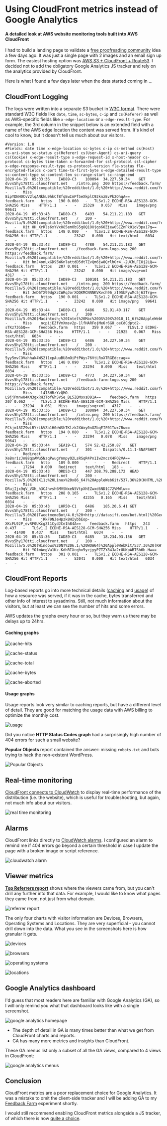 # Using CloudFront metrics instead of Google Analytics
#### A detailed look at AWS website monitoring tools built into AWS CloudFront

I had to build a landing page to validate a [free proofreading community](https://feedback.farm) idea a few days ago. It was just a single page with 2 images and an email sign up form. The easiest hosting option was [AWS S3 + CloudFront + Route53](https://dev.to/jillesvangurp/using-cloudfront-s3-and-route-53-for-hosting-395o). I decided not to add the obligatory Google Analytics JS tracker and rely on the analytics provided by CloudFront. 

Here is what I found a few days later when the data started coming in ...

## CloudFront Logging

The logs were written into a separate S3 bucket in [W3C format](https://www.w3.org/TR/WD-logfile.html). There were standard W3C fields like `date`, `time`, `sc-bytes`, `c-ip` and `cs(Referer)` as well as AWS-specific fields like `x-edge-location` or `x-edge-result-type`. For example, the 3rd column in the snippet below is an extended field with a name of the AWS edge location the content was served from. It's kind of cool to know, but it doesn't tell us much about our visitors.

```
#Version: 1.0
#Fields: date time x-edge-location sc-bytes c-ip cs-method cs(Host) cs-uri-stem sc-status cs(Referer) cs(User-Agent) cs-uri-query cs(Cookie) x-edge-result-type x-edge-request-id x-host-header cs-protocol cs-bytes time-taken x-forwarded-for ssl-protocol ssl-cipher x-edge-response-result-type cs-protocol-version fle-status fle-encrypted-fields c-port time-to-first-byte x-edge-detailed-result-type sc-content-type sc-content-len sc-range-start sc-range-end
2020-04-19	05:33:36	IAD89-C3	100094	34.227.59.34	GET	dvvs5hy178tti.cloudfront.net	/intro.png	200	https://feedback.farm/	Mozilla/5.0%20(compatible;%20redditbot/1.0;%20+http://www.reddit.com/feedback)	-	-	Miss	8ipYDNH0CvV2lqANkkL9hkCf8fqEwImPf5eXkplC92knzEvPk2OhqA==	feedback.farm	https	190	0.060	-	TLSv1.2	ECDHE-RSA-AES128-GCM-SHA256	Miss	HTTP/1.1	-	-	25329	0.057	Miss	image/png	99641	-	-
2020-04-19	05:33:43	IAD89-C3	6493	54.211.21.183	GET	dvvs5hy178tti.cloudfront.net	/	200	-	Mozilla/5.0%20(compatible;%20redditbot/1.0;%20+http://www.reddit.com/feedback)	-	-	Hit	OH_XrRls6xYVxO85em0bS5g8Q1OUjgo6OZjew0SEZnPk01oV3pa17g==	feedback.farm	https	148	0.000	-	TLSv1.2	ECDHE-RSA-AES128-GCM-SHA256	Hit	HTTP/1.1	-	-	23242	0.000	Hit	text/html	6034	-	-
2020-04-19	05:33:43	IAD89-C3	4780	54.211.21.183	GET	dvvs5hy178tti.cloudfront.net	/feedback-farm-logo.svg	200	https://feedback.farm/	Mozilla/5.0%20(compatible;%20redditbot/1.0;%20+http://www.reddit.com/feedback)	-	-	Hit	hnJ4onLxGD95WKnlattdD5dtTZvQm6jw8QrlhOr4_-2UChLFIOj2LQ==	feedback.farm	https	207	0.001	-	TLSv1.2	ECDHE-RSA-AES128-GCM-SHA256	Hit	HTTP/1.1	-	-	23242	0.000	Hit	image/svg+xml	4317	-	-
2020-04-19	05:33:43	IAD89-C3	100101	54.211.21.183	GET	dvvs5hy178tti.cloudfront.net	/intro.png	200	https://feedback.farm/	Mozilla/5.0%20(compatible;%20redditbot/1.0;%20+http://www.reddit.com/feedback)	-	-	Hit	JeD6TX99dgXzCWRqJorXQQKMCNNNKVKvch96_zI9SbPywMc5j63Trg==	feedback.farm	https	190	0.001	-	TLSv1.2	ECDHE-RSA-AES128-GCM-SHA256	Hit	HTTP/1.1	-	-	23242	0.000	Hit	image/png	99641	-	-
2020-04-19	05:33:44	IAD89-C1	6486	52.91.40.117	GET	dvvs5hy178tti.cloudfront.net	/	200	-	Mozilla/5.0%20(Macintosh;%20Intel%20Mac%20OS%20X%2010_11_6)%20AppleWebKit/537.36%20(KHTML,%20like%20Gecko)%20Chrome/55.0.2883.95%20Safari/537.36Mozilla/5.0%20(Macintosh;%20Intel%20Mac%20OS%20X%2010_11_6)%20AppleWebKit/602.1.50%20(KHTML,%20like%20Gecko)%20Version/10.0%20Safari/602.1.50	-	-	Miss	ncpijEZfVmXmsv2p-1lfHARFojMe6r6GO_oeCdCdptd2-sTKz73GbQ==	feedback.farm	https	359	0.067	-	TLSv1.2	ECDHE-RSA-AES128-GCM-SHA256	Miss	HTTP/1.1	-	-	21925	0.067	Miss	text/html	6034	-	-
2020-04-19	05:33:36	IAD89-C3	6486	34.227.59.34	GET	dvvs5hy178tti.cloudfront.net	/	200	-	Mozilla/5.0%20(compatible;%20redditbot/1.0;%20+http://www.reddit.com/feedback)	-	-	Miss	5yy5mvCOVahhak4WS211xpAuuBU8mOiPtPWys76VtLRoXTRGEdccag==	feedback.farm	https	148	0.090	-	TLSv1.2	ECDHE-RSA-AES128-GCM-SHA256	Miss	HTTP/1.1	-	-	23294	0.090	Miss	text/html	6034	-	-
2020-04-19	05:33:36	IAD89-C3	4773	34.227.59.34	GET	dvvs5hy178tti.cloudfront.net	/feedback-farm-logo.svg	200	https://feedback.farm/	Mozilla/5.0%20(compatible;%20redditbot/1.0;%20+http://www.reddit.com/feedback)	-	-	Miss	l4I3HRzYzQMO-L9jjPmnwU4KN3gxRH3TofGhSVSe_BL5ZQMsxsD91A==	feedback.farm	https	207	0.062	-	TLSv1.2	ECDHE-RSA-AES128-GCM-SHA256	Miss	HTTP/1.1	-	-	23294	0.061	Miss	image/svg+xml	4317	-	-
2020-04-19	05:33:36	IAD89-C3	100094	34.227.59.34	GET	dvvs5hy178tti.cloudfront.net	/intro.png	200	https://feedback.farm/	Mozilla/5.0%20(compatible;%20redditbot/1.0;%20+http://www.reddit.com/feedback)	-	-	Miss	FCkjm18IZ9wLRYrLkVZa1H0eWShTKlzk2XWxy0nOZbqEIF01Twx7Bw==	feedback.farm	https	194	0.080	-	TLSv1.2	ECDHE-RSA-AES128-GCM-SHA256	Miss	HTTP/1.1	-	-	23294	0.078	Miss	image/png	99641	-	-
2020-04-19	05:33:44	SEA19-C1	574	52.42.250.87	GET	dvvs5hy178tti.cloudfront.net	/	301	-	Dispatch/0.11.1-SNAPSHOT	-	-	Redirect	XeBnr1zJn88qxAWu5NzqPwugYnmpyO2LsRSqR4Pn1Iw2mczK4FO2VA==	feedback.farm	http	109	0.000	-	-	-	Redirect	HTTP/1.1	-	-	17264	0.000	Redirect	text/html	183	-	-
2020-04-19	05:33:43	ORD53-C3	447	208.79.208.172	HEAD	dvvs5hy178tti.cloudfront.net	/	200	-	Mozilla/5.0%20(X11;%20Linux%20x86_64)%20AppleWebKit/537.36%20(KHTML,%20like%20Gecko)%20Ubuntu%20Chromium/72.0.3626.121%20Chrome/72.0.3626.121%20Safari/537.36	-	-	Miss	DRujIjx9qV_VXh_h3CJhvsh6MVSNxeN5VtpXhEZwxd6ND1C72VMWlw==	feedback.farm	https	208	0.165	-	TLSv1.2	ECDHE-RSA-AES128-GCM-SHA256	Miss	HTTP/1.1	-	-	42355	0.165	Miss	text/html	6034	-	-
2020-04-19	05:33:43	LHR50-C1	6486	185.20.6.41	GET	dvvs5hy178tti.cloudfront.net	/	200	-	Mozilla/5.0%20(TweetmemeBot/4.0;%20+http://datasift.com/bot.html)%20Gecko/20100101%20Firefox/31.0	-	-	Miss	jRkF9NJeHpzk8HIybbEop-XKcFL92P_evRF0UKcgZl1CydJCe1h84A==	feedback.farm	https	243	0.437	-	TLSv1.2	ECDHE-RSA-AES128-GCM-SHA256	Miss	HTTP/1.1	-	-	41400	0.437	Miss	text/html	6034	-	-
2020-04-19	05:33:36	IAD89-C3	6485	18.234.93.156	GET	dvvs5hy178tti.cloudfront.net	/	200	-	Mozilla/5.0%20(Windows%20NT%206.1;%20WOW64)%20AppleWebKit/537.36%20(KHTML,%20like%20Gecko)%20Chrome/45.0.2454.85%20Safari/537.36	-	-	Hit	YOfmAegVa1Kz-KdhRIXcqhx5yzjyyPZTZY84Ja2rUUKpABTSh6b-Hw==	feedback.farm	https	301	0.001	-	TLSv1.2	ECDHE-RSA-AES128-GCM-SHA256	Hit	HTTP/1.1	-	-	52041	0.000	Hit	text/html	6034	-	-
```

## CloudFront Reports

Log-based reports go into more technical details ([caching](https://docs.aws.amazon.com/AmazonCloudFront/latest/DeveloperGuide/cache-statistics.html) and [usage](https://docs.aws.amazon.com/AmazonCloudFront/latest/DeveloperGuide/usage-charts.html)) of how a resource was served, if it was in the cache, bytes transferred and other info of interest to sysadmins. Still, not much information about the visitors, but at least we can see the number of hits and some errors.

AWS updates the graphs every hour or so, but they warn us there may be delays up to 24hrs.

#### Caching graphs

![cache-hits](cache-hits.png)

![cache-status](cache-status.png)

![cache-total](cache-total.png)

![cache-bytes](cache-bytes.png)

![cache-aborted](cache-aborted.png)

#### Usage graphs

Usage reports look very similar to caching reports, but have a different level of detail. They are good for matching the usage data with AWS billing to optimize the monthly cost.

![usage](usage.png)

Did you notice **HTTP Status Codes graph** had a surprisingly high number of 404 errors for such a small website?

**Popular Objects** report contained the answer: missing `robots.txt` and bots trying to hack the non-existent WordPress.

![Popular Objects](popular-objects.png)

## Real-time monitoring

[CloudFront connects to CloudWatch](https://docs.aws.amazon.com/AmazonCloudFront/latest/DeveloperGuide/monitoring-using-cloudwatch.html) to display real-time performance of the distribution (i.e. the website), which is useful for troubleshooting, but again, not much info about our visitors.

![real time monitoring](real-time-monitoring.png)

## Alarms

CloudFront links directly to [CloudWatch alarms](https://docs.aws.amazon.com/AmazonCloudWatch/latest/monitoring/AlarmThatSendsEmail.html). I configured an alarm to remind me if 404 errors go beyond a certain threshold in case I update the page with a broken image or script reference.

![cloudwatch alarm](alarm.png)

## Viewer metrics

[**Top Referrers report**](https://docs.aws.amazon.com/AmazonCloudFront/latest/DeveloperGuide/top-referrers-report.html) shows where the viewers came from, but you can't drill any further into that data. For example, I would like to know what pages they came from, not just from what domain.

![referrer report](referrer.png)

The only four charts with visitor information are Devices, Browsers, Operating Systems and Locations. They are very superficial - you cannot drill down into the data. What you see in the screenshots here is how granular it gets.

![devices](devices.png)

![browsers](browsers.png)

![operating systems](os.png)

![locations](location.png)


## Google Analytics dashboard

I'd guess that most readers here are familiar with Google Analytics (GA), so I will only remind you what that dashboard looks like with a single screenshot.

![google analytics homepage](ga.png)

* The depth of detail in GA is many times better than what we get from CloudFront charts and reports. 
* GA has many more metrics and insights than CloudFront.

These GA menus list only a subset of all the GA views, compared to 4 views in CloudFront:

![google analytics menus](ga-menus.png)


## Conclusion

CloudFront metrics are a poor replacement choice for Google Analytics. It was a mistake to omit the client-side tracker and I will be adding GA to my [Feedback Farm](https://feedback.farm) experiment shortly.

I would still recommend enabling CloudFront metrics alongside a JS tracker, of which there is now [quite a choice](https://github.com/onurakpolat/awesome-analytics).